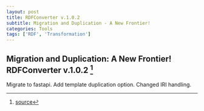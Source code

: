 ```yaml
---
layout: post
title: RDFConverter v.1.0.2
subtitle: Migration and Duplication - A New Frontier!
categories: Tools
tags: ['RDF', 'Transformation']
---
```


## Migration and Duplication: A New Frontier! RDFConverter v.1.0.2 [^fn1]

Migrate to fastapi. Add template duplication option. Changed IRI handling.

[^fn1]: [source](-https://github.com/Mat-O-Lab/RDFConverter/compare/v.1.0.1...v.1.0.2)